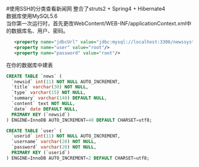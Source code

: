 #使用SSH的分类查看新闻网
整合了struts2 + Spring4 + Hibernate4    
数据库使用MySQL5.6        
当你第一次运行时，首先更改WebContent/WEB-INF/applicationContext.xml中的数据库名、用户、密码。
```xml
   <property name="jdbcUrl" value="jdbc:mysql://localhost:3306/newssystem?characterEncoding=UTF-8"/>  
   <property name="user" value="root"/>  
   <property name="password" value="root"/>  
```
在你的数据库中建表
```sql
CREATE TABLE `news` (
  `newsid` int(11) NOT NULL AUTO_INCREMENT,
  `title` varchar(30) NOT NULL,
  `type` varchar(15) NOT NULL,
  `summary` varchar(140) DEFAULT NULL,
  `content` text NOT NULL,
  `date` date DEFAULT NULL,
  PRIMARY KEY (`newsid`)
) ENGINE=InnoDB AUTO_INCREMENT=48 DEFAULT CHARSET=utf8;

CREATE TABLE `user` (
  `userid` int(11) NOT NULL AUTO_INCREMENT,
  `username` varchar(20) NOT NULL,
  `password` varchar(20) NOT NULL,
  PRIMARY KEY (`userid`)
) ENGINE=InnoDB AUTO_INCREMENT=2 DEFAULT CHARSET=utf8;
```
